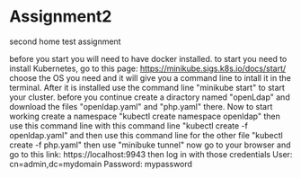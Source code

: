# Assignment2
second home test assignment

before you start you will need to have docker installed.
to start you need to install Kubernetes, go to this page: https://minikube.sigs.k8s.io/docs/start/
choose the OS you need and it will give you a command line to intall it in the terminal.
After it is installed use the command line "minikube start" to start your cluster.
before you continue create a diractory named "openLdap" and download the files "openldap.yaml" and "php.yaml" there.
Now to start working create a namespace "kubectl create namespace openldap"
then use this command line with this command line "kubectl create -f openldap.yaml"
and then use this command line for the other file "kubectl create -f php.yaml"
then use "minibuke tunnel"
now go to your browser and go to this link: https://localhost:9943
then log in with those credentials
User: cn=admin,dc=mydomain
Password: mypassword
